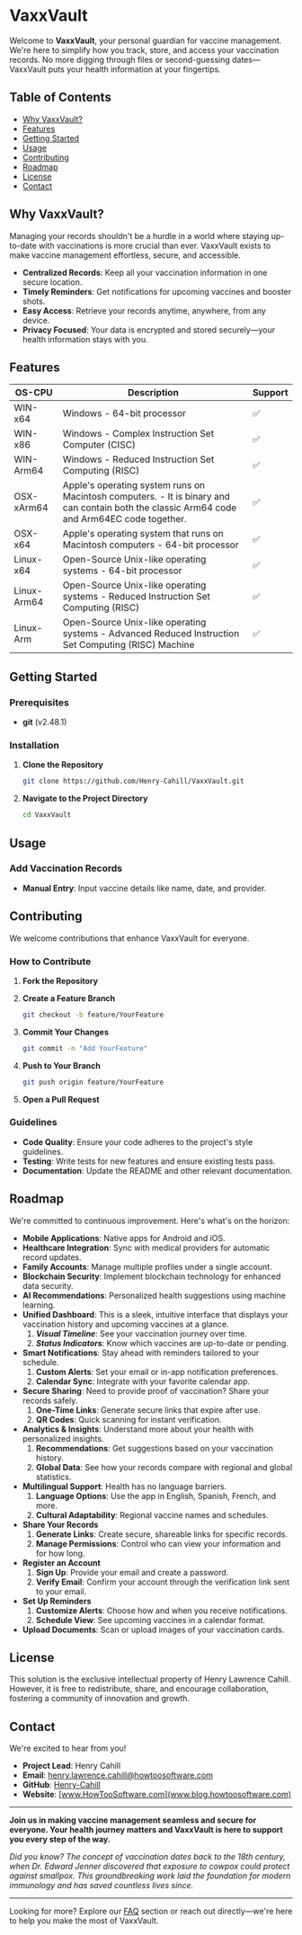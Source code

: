 # VaxxVault

Welcome to **VaxxVault**, your personal guardian for vaccine management. We're here to simplify how you track, store, and access your vaccination records. No more digging through files or second-guessing dates—VaxxVault puts your health information at your fingertips.

## Table of Contents

- [Why VaxxVault?](#why-vaxxvault)
- [Features](#features)
- [Getting Started](#getting-started)
- [Usage](#usage)
- [Contributing](#contributing)
- [Roadmap](#roadmap)
- [License](#license)
- [Contact](#contact)

## Why VaxxVault?

Managing your records shouldn't be a hurdle in a world where staying up-to-date with vaccinations is more crucial than ever. VaxxVault exists to make vaccine management effortless, secure, and accessible.

- **Centralized Records**: Keep all your vaccination information in one secure location.
- **Timely Reminders**: Get notifications for upcoming vaccines and booster shots.
- **Easy Access**: Retrieve your records anytime, anywhere, from any device.
- **Privacy Focused**: Your data is encrypted and stored securely—your health information stays with you.

## Features
| OS-CPU | Description | Support | 
| --------| ---------------------------| ---|
| WIN-x64 | Windows - 64-bit processor | ✅ |
| WIN-x86 | Windows - Complex Instruction Set Computer (CISC) | ✅ |
| WIN-Arm64	| Windows - Reduced Instruction Set Computing (RISC) | ✅ |
| OSX-xArm64 |Apple's operating system runs on Macintosh computers. - It is binary and can contain both the classic Arm64 code and Arm64EC code together. | ✅ |
| OSX-x64 | Apple's operating system that runs on Macintosh computers - 64-bit processor | ✅ |
| Linux-x64	| Open-Source Unix-like operating systems - 64-bit processor | ✅ |
| Linux-Arm64 | Open-Source Unix-like operating systems - Reduced Instruction Set Computing (RISC) | ✅ |
| Linux-Arm	| Open-Source Unix-like operating systems - Advanced Reduced Instruction Set Computing (RISC) Machine	| ✅ |

## Getting Started

### Prerequisites

- **git** (v2.48.1)

### Installation

1. **Clone the Repository**

   ```bash
   git clone https://github.com/Henry-Cahill/VaxxVault.git
   ```

2. **Navigate to the Project Directory**

   ```bash
   cd VaxxVault
   ```

## Usage

### Add Vaccination Records

- **Manual Entry**: Input vaccine details like name, date, and provider.

## Contributing

We welcome contributions that enhance VaxxVault for everyone.

### How to Contribute

1. **Fork the Repository**

2. **Create a Feature Branch**

   ```bash
   git checkout -b feature/YourFeature
   ```

3. **Commit Your Changes**

   ```bash
   git commit -m "Add YourFeature"
   ```

4. **Push to Your Branch**

   ```bash
   git push origin feature/YourFeature
   ```

5. **Open a Pull Request**

### Guidelines

- **Code Quality**: Ensure your code adheres to the project's style guidelines.
- **Testing**: Write tests for new features and ensure existing tests pass.
- **Documentation**: Update the README and other relevant documentation.

## Roadmap

We're committed to continuous improvement. Here's what's on the horizon:

- **Mobile Applications**: Native apps for Android and iOS.
- **Healthcare Integration**: Sync with medical providers for automatic record updates.
- **Family Accounts**: Manage multiple profiles under a single account.
- **Blockchain Security**: Implement blockchain technology for enhanced data security.
- **AI Recommendations**: Personalized health suggestions using machine learning.
- **Unified Dashboard**: This is a sleek, intuitive interface that displays your vaccination history and upcoming vaccines at a glance.
   1. ***Visual Timeline***: See your vaccination journey over time.
   2. ***Status Indicators***: Know which vaccines are up-to-date or pending.
- **Smart Notifications**: Stay ahead with reminders tailored to your schedule.
   1. **Custom Alerts**: Set your email or in-app notification preferences.
   2. **Calendar Sync**: Integrate with your favorite calendar app.
- **Secure Sharing**: Need to provide proof of vaccination? Share your records safely.
   1. **One-Time Links**: Generate secure links that expire after use.
   2. **QR Codes**: Quick scanning for instant verification.
- **Analytics & Insights**: Understand more about your health with personalized insights.
   1. **Recommendations**: Get suggestions based on your vaccination history.
   2. **Global Data**: See how your records compare with regional and global statistics.
- **Multilingual Support**: Health has no language barriers.
   1. **Language Options**: Use the app in English, Spanish, French, and more.
   2. **Cultural Adaptability**: Regional vaccine names and schedules.
- **Share Your Records**
   1. **Generate Links**: Create secure, shareable links for specific records.
   2. **Manage Permissions**: Control who can view your information and for how long.
- **Register an Account**
   1. **Sign Up**: Provide your email and create a password.
   2. **Verify Email**: Confirm your account through the verification link sent to your email.
- **Set Up Reminders**
   1. **Customize Alerts**: Choose how and when you receive notifications.
   2. **Schedule View**: See upcoming vaccines in a calendar format.
- **Upload Documents**: Scan or upload images of your vaccination cards.

## License

This solution is the exclusive intellectual property of Henry Lawrence Cahill. However, it is free to redistribute, share, and encourage collaboration, fostering a community of innovation and growth.

## Contact

We're excited to hear from you!

- **Project Lead**: Henry Cahill
- **Email**: [henry.lawrence.cahill@howtoosoftware.com](mailto:henry.lawrence.cahill@howtoosoftware.com)
- **GitHub**: [Henry-Cahill](https://github.com/Henry-Cahill)
- **Website**: [www.HowTooSoftware.com](www.blog.howtoosoftware.com)

---

**Join us in making vaccine management seamless and secure for everyone. Your health journey matters and VaxxVault is here to support you every step of the way.**

*Did you know? The concept of vaccination dates back to the 18th century, when Dr. Edward Jenner discovered that exposure to cowpox could protect against smallpox. This groundbreaking work laid the foundation for modern immunology and has saved countless lives since.*

---

Looking for more? Explore our [FAQ](#) section or reach out directly—we're here to help you make the most of VaxxVault.
